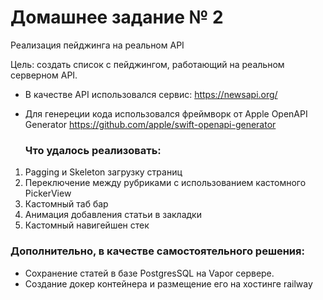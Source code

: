 # Домашнее задание № 2
Реализация пейджинга на реальном API

Цель:
создать список с пейджингом, работающий на реальном серверном API.

- В качестве API использовался сервис: https://newsapi.org/
- Для генереции кода использовался фреймворк от Apple OpenAPI Generator https://github.com/apple/swift-openapi-generator

  ### Что удалось реализовать:
1. Pagging и Skeleton загрузку страниц
2. Переключение между рубриками с использованием кастомного PickerView
3. Кастомный таб бар
4. Анимация добавления статьи в закладки
5. Кастомный навигейшен стек

### Дополнительно, в качестве самостоятельного решения:
- Сохранение статей в базе PostgresSQL на Vapor сервере.
- Создание докер контейнера и размещение его на хостинге railway 
   


